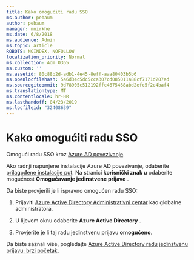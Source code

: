 ```yaml
---
title: Kako omogućiti radu SSO
ms.author: pebaum
author: pebaum
manager: mnirkhe
ms.date: 6/8/2018
ms.audience: Admin
ms.topic: article
ROBOTS: NOINDEX, NOFOLLOW
localization_priority: Normal
ms.collection: Adm_O365
ms.custom: ''
ms.assetid: 80c88b2d-adb1-4e45-8eff-aaa80403b5b6
ms.openlocfilehash: 5a6d34c5dc5cca307cd085011a88cf7171d207ad
ms.sourcegitcommit: 9d78905c512192ffc4675468abd2efc5f2e4baf4
ms.translationtype: MT
ms.contentlocale: hr-HR
ms.lasthandoff: 04/23/2019
ms.locfileid: "32408639"
---
```

# <a name="how-to-enable-seamless-sso"></a>Kako omogućiti radu SSO

Omogući radu SSO kroz [Azure AD povezivanje](https://docs.microsoft.com/azure/active-directory/connect/active-directory-aadconnect).
  
Ako radnji napunjene instalacije Azure AD povezivanje, odaberite [prilagođene instalacije put](https://docs.microsoft.com/azure/active-directory/connect/active-directory-aadconnect-get-started-custom). Na stranici **korisnički znak u** odaberite mogućnost **Omogućavanje jedinstvene prijave** . 
  
Da biste provjerili je li ispravno omogućen radu SSO:
  
1. Prijaviti [Azure Active Directory Administrativni centar](https://aad.portal.azure.com) kao globalne administratora. 
    
2. U lijevom oknu odaberite **Azure Active Directory** . 
    
3. Provjerite je li taj radu jedinstvenu prijavu **omogućeno**.
    
Da biste saznali više, pogledajte [Azure Active Directory radu jedinstvenu prijavu: brzi početak](https://docs.microsoft.com/azure/active-directory/connect/active-directory-aadconnect-sso-quick-start).
  

